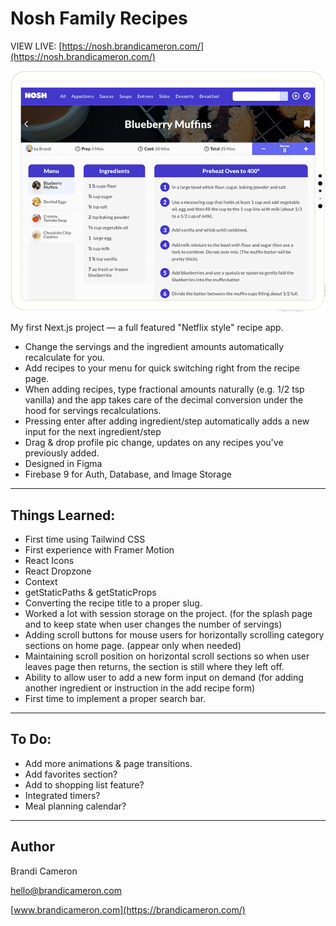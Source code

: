 # Nosh Family Recipes

VIEW LIVE: [https://nosh.brandicameron.com/](https://nosh.brandicameron.com/)

![App Screenshot](/public/images/nosh-ipad.png)

My first Next.js project — a full featured "Netflix style" recipe app.

- Change the servings and the ingredient amounts automatically recalculate for you.
- Add recipes to your menu for quick switching right from the recipe page.
- When adding recipes, type fractional amounts naturally (e.g. 1/2 tsp vanilla) and the app takes care of the decimal conversion under the hood for servings recalculations.
- Pressing enter after adding ingredient/step automatically adds a new input for the next ingredient/step
- Drag & drop profile pic change, updates on any recipes you've previously added.
- Designed in Figma
- Firebase 9 for Auth, Database, and Image Storage

---

## Things Learned:

- First time using Tailwind CSS
- First experience with Framer Motion
- React Icons
- React Dropzone
- Context
- getStaticPaths & getStaticProps
- Converting the recipe title to a proper slug.
- Worked a lot with session storage on the project. (for the splash page and to keep state when user changes the number of servings)
- Adding scroll buttons for mouse users for horizontally scrolling category sections on home page. (appear only when needed)
- Maintaining scroll position on horizontal scroll sections so when user leaves page then returns, the section is still where they left off.
- Ability to allow user to add a new form input on demand (for adding another ingredient or instruction in the add recipe form)
- First time to implement a proper search bar.

---

## To Do:

- Add more animations & page transitions.
- Add favorites section?
- Add to shopping list feature?
- Integrated timers?
- Meal planning calendar?

---

## Author

Brandi Cameron

[hello@brandicameron.com](mailto:hello@brandicameron.com)

[www.brandicameron.com](https://brandicameron.com/)
